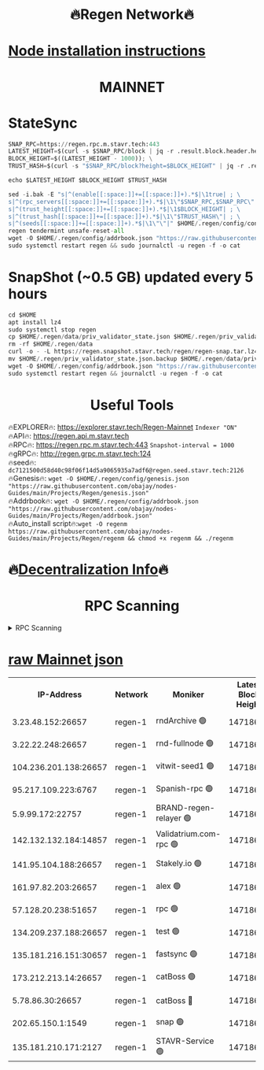 <h1 align="center"> 🔥Regen Network🔥</h1>

[Node installation instructions](https://github.com/obajay/nodes-Guides/tree/main/Projects/Regen)
=
<h1 align="center"> MAINNET</h1>

# StateSync
```python
SNAP_RPC=https://regen.rpc.m.stavr.tech:443
LATEST_HEIGHT=$(curl -s $SNAP_RPC/block | jq -r .result.block.header.height); \
BLOCK_HEIGHT=$((LATEST_HEIGHT - 1000)); \
TRUST_HASH=$(curl -s "$SNAP_RPC/block?height=$BLOCK_HEIGHT" | jq -r .result.block_id.hash)

echo $LATEST_HEIGHT $BLOCK_HEIGHT $TRUST_HASH

sed -i.bak -E "s|^(enable[[:space:]]+=[[:space:]]+).*$|\1true| ; \
s|^(rpc_servers[[:space:]]+=[[:space:]]+).*$|\1\"$SNAP_RPC,$SNAP_RPC\"| ; \
s|^(trust_height[[:space:]]+=[[:space:]]+).*$|\1$BLOCK_HEIGHT| ; \
s|^(trust_hash[[:space:]]+=[[:space:]]+).*$|\1\"$TRUST_HASH\"| ; \
s|^(seeds[[:space:]]+=[[:space:]]+).*$|\1\"\"|" $HOME/.regen/config/config.toml
regen tendermint unsafe-reset-all
wget -O $HOME/.regen/config/addrbook.json "https://raw.githubusercontent.com/obajay/nodes-Guides/main/Projects/Regen/addrbook.json"
sudo systemctl restart regen && sudo journalctl -u regen -f -o cat
```
# SnapShot (~0.5 GB) updated every 5 hours
```python
cd $HOME
apt install lz4
sudo systemctl stop regen
cp $HOME/.regen/data/priv_validator_state.json $HOME/.regen/priv_validator_state.json.backup
rm -rf $HOME/.regen/data
curl -o - -L https://regen.snapshot.stavr.tech/regen/regen-snap.tar.lz4 | lz4 -c -d - | tar -x -C $HOME/.regen --strip-components 2
mv $HOME/.regen/priv_validator_state.json.backup $HOME/.regen/data/priv_validator_state.json
wget -O $HOME/.regen/config/addrbook.json "https://raw.githubusercontent.com/obajay/nodes-Guides/main/Projects/Regen/addrbook.json"
sudo systemctl restart regen && journalctl -u regen -f -o cat
```

 <h1 align="center"> Useful Tools</h1>

🔥EXPLORER🔥:     https://explorer.stavr.tech/Regen-Mainnet        `Indexer "ON"` \
🔥API🔥:          https://regen.api.m.stavr.tech \
🔥RPC🔥:          https://regen.rpc.m.stavr.tech:443              `Snapshot-interval = 1000` \
🔥gRPC🔥:         http://regen.grpc.m.stavr.tech:124 \
🔥seed🔥:      `dc7121500d58d40c98f06f14d5a9065935a7adf6@regen.seed.stavr.tech:2126` \
🔥Genesis🔥:   `wget -O $HOME/.regen/config/genesis.json "https://raw.githubusercontent.com/obajay/nodes-Guides/main/Projects/Regen/genesis.json"` \
🔥Addrbook🔥:  `wget -O $HOME/.regen/config/addrbook.json "https://raw.githubusercontent.com/obajay/nodes-Guides/main/Projects/Regen/addrbook.json"` \
🔥Auto_install script🔥:`wget -O regenm https://raw.githubusercontent.com/obajay/nodes-Guides/main/Projects/Regen/regenm && chmod +x regenm && ./regenm`

🔥[Decentralization Info](https://github.com/obajay/StateSync-snapshots/tree/main/Projects/Regen/Decentralization)🔥
=
<h1 align="center"> RPC Scanning</h1>

<details>
<summary>RPC Scanning</summary>

<h2 align="center"> We scan nodes in real time every 4 hours. And we provide the final result of RPC endpoints.
We cannot influence the operation of these nodes in any way. </h2>


```python
If Voting Power is higher than 0 --> then the Node is a validator of the network and may be subject to attack and be a potential threat to the chain.
```
```python
We marked such validators with a red symbol
```

</details>

[raw Mainnet json](https://rpc-check.regenm.stavr.tech/regenm/rpc-regenm-result.json)
=


<table><tr><th>IP-Address</th><th>Network</th><th>Moniker</th><th>Latest Block Height</th><th>Earliest Block Height</th><th>Catching Up</th><th>Tx Index</th><th>Voting Power</th><th>Scan Time</th></tr><tr><td>3.23.48.152:26657</td><td>regen-1</td><td>rndArchive 🟢</td><td>14718685</td><td>1</td><td>False</td><td>on</td><td>0</td><td>2024-02-16T08:12:59.656136937UTC</td></tr><tr><td>3.22.22.248:26657</td><td>regen-1</td><td>rnd-fullnode 🟢</td><td>14718684</td><td>4134001</td><td>False</td><td>on</td><td>0</td><td>2024-02-16T08:12:56.921077214UTC</td></tr><tr><td>104.236.201.138:26657</td><td>regen-1</td><td>vitwit-seed1 🟢</td><td>14718680</td><td>8943001</td><td>False</td><td>on</td><td>0</td><td>2024-02-16T08:12:28.943759409UTC</td></tr><tr><td>95.217.109.223:6767</td><td>regen-1</td><td>Spanish-rpc 🟢</td><td>14718688</td><td>10068001</td><td>False</td><td>on</td><td>0</td><td>2024-02-16T08:13:20.164832442UTC</td></tr><tr><td>5.9.99.172:22757</td><td>regen-1</td><td>BRAND-regen-relayer 🟢</td><td>14718689</td><td>10782501</td><td>False</td><td>on</td><td>0</td><td>2024-02-16T08:13:22.731419990UTC</td></tr><tr><td>142.132.132.184:14857</td><td>regen-1</td><td>Validatrium.com-rpc 🟢</td><td>14718689</td><td>11175001</td><td>False</td><td>on</td><td>0</td><td>2024-02-16T08:13:22.446886781UTC</td></tr><tr><td>141.95.104.188:26657</td><td>regen-1</td><td>Stakely.io 🟢</td><td>14718683</td><td>13442501</td><td>False</td><td>on</td><td>0</td><td>2024-02-16T08:12:47.854821382UTC</td></tr><tr><td>161.97.82.203:26657</td><td>regen-1</td><td>alex 🟢</td><td>14718686</td><td>13992001</td><td>False</td><td>on</td><td>0</td><td>2024-02-16T08:13:09.233718771UTC</td></tr><tr><td>57.128.20.238:51657</td><td>regen-1</td><td>rpc 🟢</td><td>14718687</td><td>13992001</td><td>False</td><td>on</td><td>0</td><td>2024-02-16T08:13:15.671198649UTC</td></tr><tr><td>134.209.237.188:26657</td><td>regen-1</td><td>test 🟢</td><td>14718690</td><td>13992001</td><td>False</td><td>on</td><td>0</td><td>2024-02-16T08:13:31.391447750UTC</td></tr><tr><td>135.181.216.151:30657</td><td>regen-1</td><td>fastsync 🟢</td><td>14718686</td><td>14457001</td><td>False</td><td>off</td><td>0</td><td>2024-02-16T08:13:08.866408847UTC</td></tr><tr><td>173.212.213.14:26657</td><td>regen-1</td><td>catBoss 🟢</td><td>14718685</td><td>14577001</td><td>False</td><td>on</td><td>0</td><td>2024-02-16T08:12:59.975466779UTC</td></tr><tr><td>5.78.86.30:26657</td><td>regen-1</td><td>catBoss 🔴</td><td>14718692</td><td>14650701</td><td>False</td><td>on</td><td>9096168003</td><td>2024-02-16T08:13:40.659282730UTC</td></tr><tr><td>202.65.150.1:1549</td><td>regen-1</td><td>snap 🟢</td><td>14718696</td><td>14713648</td><td>False</td><td>on</td><td>0</td><td>2024-02-16T08:14:06.536374819UTC</td></tr><tr><td>135.181.210.171:2127</td><td>regen-1</td><td>STAVR-Service 🟢</td><td>14718692</td><td>14718001</td><td>False</td><td>on</td><td>0</td><td>2024-02-16T08:13:45.243567092UTC</td></tr></table>